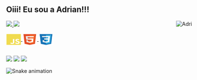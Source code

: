 ## Oiii! Eu sou a Adrian!!!
 <div>
 <a href="https://github.com/SoAdriso">
   <img align="right" alt="Adri" src="https://media.discordapp.net/attachments/872644507152302084/885661846202363954/picasion.com_4eba07d8a2bf17b8c29950bc9856d455.gif">
 <img height="160em" src="https://github-readme-stats.vercel.app/api?username=SoAdriso&show_icons=false&theme=dracula&include_all_commits=true&count_private=true"/>
  <img height="160em" src="https://github-readme-stats.vercel.app/api/top-langs/?username=SoAdriso&layout=compact&langs_count=7&theme=dracula"/>
</div>
<div style="display: inline_block"><br>
  <img align="center" alt="Adri-Js" height="30" width="40" src="https://raw.githubusercontent.com/devicons/devicon/master/icons/javascript/javascript-plain.svg">
  <img align="center" alt="Adri-HTML" height="30" width="40" src="https://raw.githubusercontent.com/devicons/devicon/master/icons/html5/html5-original.svg">
  <img align="center" alt="Adri-CSS" height="30" width="40" src="https://raw.githubusercontent.com/devicons/devicon/master/icons/css3/css3-original.svg">
  
</div>
  
  ##
 
<div> 
  <a href="https://www.instagram.com/soadriso/" target="_blank"><img src="https://img.shields.io/badge/-Instagram-%23E4405F?style=for-the-badge&logo=instagram&logoColor=white" target="_blank"></a>
  <a href = "mailto:adriancarolina.silva@gmail.com"><img src="https://img.shields.io/badge/-Gmail-%23333?style=for-the-badge&logo=gmail&logoColor=white" target="_blank"></a>
  <a href="https://www.linkedin.com/in/adrian-carolina-da-silva-5496b6139/" target="_blank"><img src="https://img.shields.io/badge/-LinkedIn-%230077B5?style=for-the-badge&logo=linkedin&logoColor=white" target="_blank"></a> 
 
   ![Snake animation](https://github.com/SoAdriso/Soadriso/blob/output/github-contribution-grid-snake.svg)
 
</div>
